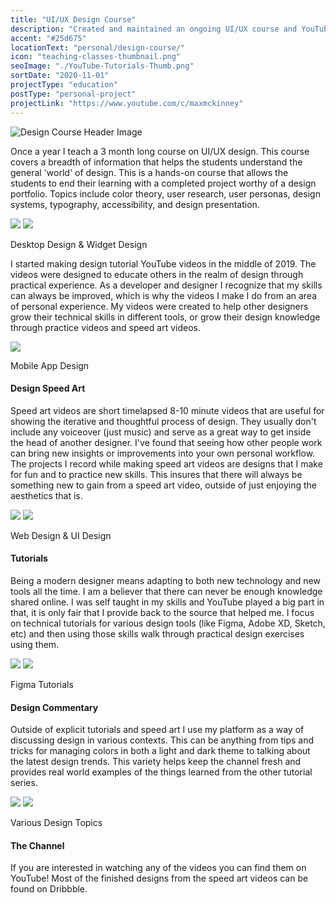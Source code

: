 ```yaml
---
title: "UI/UX Design Course"
description: "Created and maintained an ongoing UI/UX course and YouTube channel with a focus in teaching others design based concepts."
accent: "#25d675"
locationText: "personal/design-course/"
icon: "teaching-classes-thumbnail.png"
seoImage: "./YouTube-Tutorials-Thumb.png"
sortDate: "2020-11-01"
projectType: "education"
postType: "personal-project"
projectLink: "https://www.youtube.com/c/maxmckinney"
---
```


![Design Course Header Image](YouTube-Tutorials-Thumb.png)

Once a year I teach a 3 month long course on UI/UX design. This course covers a breadth of information that helps the students understand the general 'world' of design. This is a hands-on course that allows the students to end their learning with a completed project worthy of a design portfolio. Topics include color theory, user research, user personas, design systems, typography, accessibility, and design presentation.

<div class="photo-grid-container">
<div class="photo-grid">
<img src="windows-design.png" />
<img src="spotify-design.png"/></div>
</div>
<p class="photo-grid-subtitle">Desktop Design & Widget Design</p>

I started making design tutorial YouTube videos in the middle of 2019. The videos were designed to educate others in the realm of design through practical experience. As a developer and designer I recognize that my skills can always be improved, which is why the videos I make I do from an area of personal experience. My videos were created to help other designers grow their technical skills in different tools, or grow their design knowledge through practice videos and speed art videos.

<div class="photo-container">
<img src="ascalon-design.png" />
</div>
<p class="photo-grid-subtitle">Mobile App Design</p>

#### Design Speed Art
Speed art videos are short timelapsed 8-10 minute videos that are useful for showing the iterative and thoughtful process of design. They usually don't include any voiceover (just music) and serve as a great way to get inside the head of another designer. I've found that seeing how other people work can bring new insights or improvements into your own personal workflow. The projects I record while making speed art videos are designs that I make for fun and to practice new skills. This insures that there will always be something new to gain from a speed art video, outside of just enjoying the aesthetics that is.

<div class="photo-grid-container">
<div class="photo-grid">
<img src="mygarage-mobile.png" />
<img src="privateschool-web.png"/></div>
</div>
<p class="photo-grid-subtitle">Web Design & UI Design</p>

#### Tutorials
Being a modern designer means adapting to both new technology and new tools all the time. I am a believer that there can never be enough knowledge shared online. I was self taught in my skills and YouTube played a big part in that, it is only fair that I provide back to the source that helped me. I focus on technical tutorials for various design tools (like Figma, Adobe XD, Sketch, etc) and then using those skills walk through practical design exercises using them.

<div class="photo-grid-container">
<div class="photo-grid">
<img src="figma-01.png" />
<img src="figma-02.png"/></div>
</div>
<p class="photo-grid-subtitle">Figma Tutorials</p>

#### Design Commentary
Outside of explicit tutorials and speed art I use my platform as a way of discussing design in various contexts. This can be anything from tips and tricks for managing colors in both a light and dark theme to talking about the latest design trends. This variety helps keep the channel fresh and provides real world examples of the things learned from the other tutorial series.

<div class="photo-grid-container">
<div class="photo-grid">
<img src="design-01.png" />
<img src="design-02.png"/></div>
</div>
<p class="photo-grid-subtitle">Various Design Topics</p>

#### The Channel
If you are interested in watching any of the videos you can find them on YouTube! Most of the finished designs from the speed art videos can be found on Dribbble.